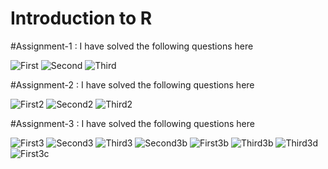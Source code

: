 # Introduction to R
#Assignment-1 : I have solved the following questions here

![First](https://github.com/JamiaEMJMD/Inroduction-to-R/blob/main/images/a1first.png)
![Second](https://github.com/JamiaEMJMD/Inroduction-to-R/blob/main/images/a1sec.png)
![Third](https://github.com/JamiaEMJMD/Inroduction-to-R/blob/main/images/a1Third.png)

#Assignment-2 : I have solved the following questions here

![First2](https://github.com/JamiaEMJMD/Inroduction-to-R/blob/main/images/a2first.png)
![Second2](https://github.com/JamiaEMJMD/Inroduction-to-R/blob/main/images/a2sec.png)
![Third2](https://github.com/JamiaEMJMD/Inroduction-to-R/blob/main/images/a2Third.png)



#Assignment-3 : I have solved the following questions here

![First3](https://github.com/JamiaEMJMD/Inroduction-to-R/blob/main/images/a3qa.png)
![Second3](https://github.com/JamiaEMJMD/Inroduction-to-R/blob/main/images/a3a.png)
![Third3](https://github.com/JamiaEMJMD/Inroduction-to-R/blob/main/images/a3b.png)
![Second3b](https://github.com/JamiaEMJMD/Inroduction-to-R/blob/main/images/a3c.png)
![First3b](https://github.com/JamiaEMJMD/Inroduction-to-R/blob/main/images/a3qb.png)
![Third3b](https://github.com/JamiaEMJMD/Inroduction-to-R/blob/main/images/a3d.png)
![Third3d](https://github.com/JamiaEMJMD/Inroduction-to-R/blob/main/images/a3e.png)
![First3c](https://github.com/JamiaEMJMD/Inroduction-to-R/blob/main/images/a3qc.png)
